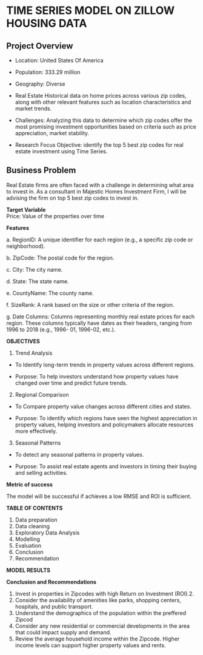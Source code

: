 # TIME SERIES MODEL ON ZILLOW HOUSING DATA
## Project Overview

- Location: United States Of America
  
- Population: 333.29 million
  
- Geography: Diverse
  
- Real Estate
  Historical data on home prices across various zip codes, along with other relevant features such as location characteristics and market trends.
- Challenges: 
  Analyzing this data to determine which zip codes offer the most promising investment opportunities based on criteria such as price appreciation, market stability.
- Research Focus
  Objective: identify the top 5 best zip codes for real estate investment using Time Series.

 ## Business Problem
  Real Estate firms are often faced with a challenge in determining what area to invest in. As a consultant in Majestic Homes Investment Firm, I will be advising the firm on 
  top 5 best zip codes to invest in.

  **Target Variable**  
  Price: Value of the properties over time

  **Features**
  
 a. RegionID: A unique identifier for each region (e.g., a specific zip code or neighborhood).

 b. ZipCode: The postal code for the region.

 c. City: The city name.

 d. State: The state name.

 e. CountyName: The county name.

 f. SizeRank: A rank based on the size or other criteria of the region.

 g. Date Columns: Columns representing monthly real estate prices for each region. These columns typically have dates as their headers, ranging from 1996 to 2018 (e.g., 
    1996- 01, 1996-02, etc.).

 **OBJECTIVES**
 
1. Trend Analysis

  - To Identify long-term trends in property values across different regions.
    
  - Purpose: To help investors understand how property values have changed over time and predict future trends.
      
2. Regional Comparison

 - To Compare property value changes across different cities and states.

 - Purpose: To identify which regions have seen the highest appreciation in property values, helping investors and policymakers allocate resources more effectively.
  
3. Seasonal Patterns

 - To detect any seasonal patterns in property values.

 - Purpose: To assist real estate agents and investors in timing their buying and selling activities.

**Metric of success**

The model will be successful if achieves a low RMSE and ROI is sufficient.

**TABLE OF CONTENTS**

1. Data preparation
2. Data cleaning
3. Exploratory Data Analysis
4. Modelling
5. Evaluation
6. Conclusion
7. Recommendation

**MODEL RESULTS**

**Conclusion and Recommendations**

1. Invest in properties in Zipcodes with high Return on Investment (ROI).2. 
2. Consider the availability of amenities like parks, shopping centers, hospitals, and public transport.
3. Understand the demographics of the population within the preffered  Zipcod
4. Consider any new residential or commercial developments in the area that could impact supply and demand.
5. Review the average household income within the Zipcode. Higher income levels can support higher property values and rents.





   
